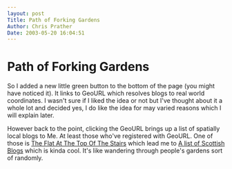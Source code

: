 ```yaml
---
layout: post
Title: Path of Forking Gardens  
Author: Chris Prather
Date: 2003-05-20 16:04:51
---
```


# Path of Forking Gardens
So I added a new little green button to the bottom of the page (you might have noticed it). It links to GeoURL which resolves blogs to real world coordinates. I wasn't sure if I liked the idea or not but I've thought about it a whole lot and decided yes, I do like the idea for may varied reasons which I will explain later.

However back to the point, clicking the GeoURL brings up a list of spatially local blogs to Me. At least those who've registered with GeoURL. One of those is <a title="The Flat At The Top Of The Stairs" href="http://www.joannou.net/topofthestairs/">The Flat At The Top Of The Stairs</a> which lead me to <a href="http://www.gm009a5328.pwp.blueyonder.co.uk/scotsblogs/">A list of Scottish Blogs</a> which is kinda cool.  It's like wandering through people's gardens sort of randomly.
